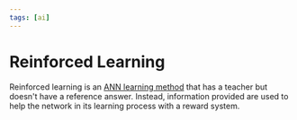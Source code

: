 ```yaml
---
tags: [ai]
---
```


# Reinforced Learning

Reinforced learning is an [ANN learning method](202309091335.md) that has a
teacher but doesn't have a reference answer. Instead, information provided are
used to help the network in its learning process with a reward system.
